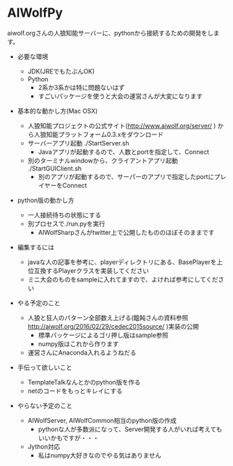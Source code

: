 # AIWolfPy

aiwolf.orgさんの人狼知能サーバーに、pythonから接続するための開発をします。　　
  
* 必要な環境
	* JDK(JREでもたぶんOK)
	* Python
		* 2系か3系かは特に問題ないはず
		* すごいパッケージを使うと大会の運営さんが大変になります

* 基本的な動かし方(Mac OSX)
	* 人狼知能プロジェクトの公式サイト(http://www.aiwolf.org/server/ ) から人狼知能プラットフォーム0.3.xをダウンロード
	* サーバーアプリ起動 ./StartServer.sh
		* Javaアプリが起動するので、人数とportを指定して、Connect
	* 別のターミナルwindowから、クライアントアプリ起動  ./StartGUIClient.sh 
		* 別のアプリが起動するので、サーパーのアプリで指定したportにプレイヤーをConnect	
  
  	
* python版の動かし方
	* 一人接続待ちの状態にする
	* 別プロセスで./run.pyを実行
		* AIWolfSharpさんがtwitter上で公開したもののほぼそのままです


* 編集するには
	* javaな人の記事を参考に、playerディレクトリにある、BasePlayerを上位互換するPlayerクラスを実装してください
	* ミニ大会のものをsampleに入れてますので、よければ参考にしてください

* やる予定のこと
	* 人狼と狂人のパターン全部数え上げる(饂飩さんの資料参照 http://aiwolf.org/2016/02/29/cedec2015source/ )実装の公開
		* 標準パッケージによるゴリ押し版はsample参照
		* numpy版はこれから作ります
	* 運営さんにAnaconda入れるようねだる
	
* 手伝って欲しいこと
	* TemplateTalkなんとかのpython版を作る
	* netのコードをもっとキレイにする
	 
* やらない予定のこと
	* AIWolfServer, AIWolfCommon相当のpython版の作成
		* pythonな人が多数派になって、Server開発する人がいれば考えてもいいかもですが・・・
	* Jython対応
		* 私はnumpy大好きなのでやる気はありません  